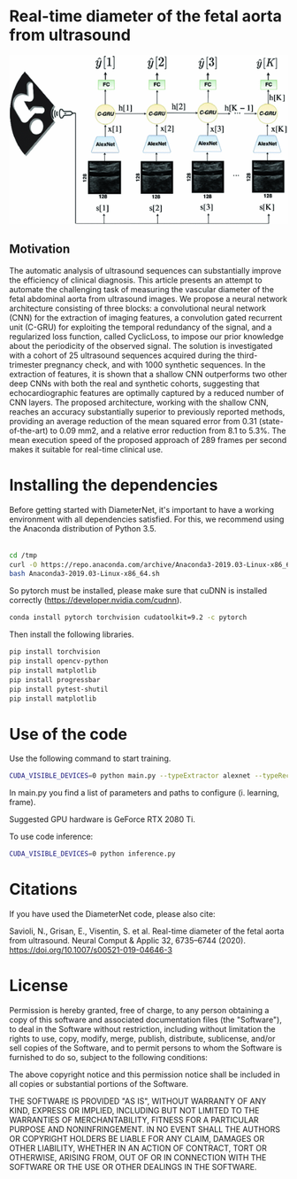 


# Real-time diameter of the fetal aorta from ultrasound

![Alt text](img/model.gif?raw=true "model")


## Motivation

The automatic analysis of ultrasound sequences can substantially improve the efficiency of clinical diagnosis. This article presents an attempt to automate the challenging task of measuring the vascular diameter of the fetal abdominal aorta from ultrasound images. We propose a neural network architecture consisting of three blocks: a convolutional neural network (CNN) for the extraction of imaging features, a convolution gated recurrent unit (C-GRU) for exploiting the temporal redundancy of the signal, and a regularized loss function, called CyclicLoss, to impose our prior knowledge about the periodicity of the observed signal. The solution is investigated with a cohort of 25 ultrasound sequences acquired during the third-trimester pregnancy check, and with 1000 synthetic sequences. In the extraction of features, it is shown that a shallow CNN outperforms two other deep CNNs with both the real and synthetic cohorts, suggesting that echocardiographic features are optimally captured by a reduced number of CNN layers. The proposed architecture, working with the shallow CNN, reaches an accuracy substantially superior to previously reported methods, providing an average reduction of the mean squared error from 0.31 (state-of-the-art) to 0.09 mm2, and a relative error reduction from 8.1 to 5.3%. The mean execution speed of the proposed approach of 289 frames per second makes it suitable for real-time clinical use.


# Installing the dependencies

Before getting started with DiameterNet, it's important to have a working environment with all dependencies satisfied. For this, we recommend using the Anaconda distribution of Python 3.5. 


```bash

cd /tmp
curl -O https://repo.anaconda.com/archive/Anaconda3-2019.03-Linux-x86_64.sh
bash Anaconda3-2019.03-Linux-x86_64.sh

```

So pytorch must be installed, please make sure that cuDNN is installed correctly (https://developer.nvidia.com/cudnn).

```bash
conda install pytorch torchvision cudatoolkit=9.2 -c pytorch

```

Then install the following libraries.

```bash
pip install torchvision
pip install opencv-python
pip install matplotlib
pip install progressbar
pip install pytest-shutil
pip install matplotlib
```

# Use of the code

Use the following command to start training. 

```bash
CUDA_VISIBLE_DEVICES=0 python main.py --typeExtractor alexnet --typeRecurrent unidir --typeCriterion MSECyclic --typeMeasurement Iamt --typeDataset Real
```
In main.py you find a list of parameters and paths to configure (i. learning, frame).

Suggested GPU hardware is GeForce RTX 2080 Ti.

To use code inference:


```bash
CUDA_VISIBLE_DEVICES=0 python inference.py
```

# Citations

If you have used the DiameterNet code, please also cite:

Savioli, N., Grisan, E., Visentin, S. et al. Real-time diameter of the fetal aorta from ultrasound. Neural Comput & Applic 32, 6735–6744 (2020). https://doi.org/10.1007/s00521-019-04646-3



# License

Permission is hereby granted, free of charge, to any person obtaining a copy of this software and associated documentation files (the "Software"), to deal in the Software without restriction, including without limitation the rights to use, copy, modify, merge, publish, distribute, sublicense, and/or sell copies of the Software, and to permit persons to whom the Software is furnished to do so, subject to the following conditions:

The above copyright notice and this permission notice shall be included in all copies or substantial portions of the Software.

THE SOFTWARE IS PROVIDED "AS IS", WITHOUT WARRANTY OF ANY KIND, EXPRESS OR IMPLIED, INCLUDING BUT NOT LIMITED TO THE WARRANTIES OF MERCHANTABILITY, FITNESS FOR A PARTICULAR PURPOSE AND NONINFRINGEMENT. IN NO EVENT SHALL THE AUTHORS OR COPYRIGHT HOLDERS BE LIABLE FOR ANY CLAIM, DAMAGES OR OTHER LIABILITY, WHETHER IN AN ACTION OF CONTRACT, TORT OR OTHERWISE, ARISING FROM, OUT OF OR IN CONNECTION WITH THE SOFTWARE OR THE USE OR OTHER DEALINGS IN THE SOFTWARE.
